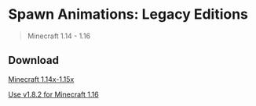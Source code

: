 # Spawn Animations: Legacy Editions

> Minecraft 1.14 - 1.16

## Download

[Minecraft 1.14x-1.15x](https://github.com/Tschipcraft/spawnanimations/raw/master/other_editions/spawnanimations.zip)

[Use v1.8.2 for Minecraft 1.16](https://github.com/Tschipcraft/spawnanimations/releases/tag/v1.8.2)
